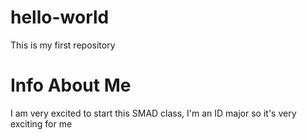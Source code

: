 # hello-world
This is my first repository
# Info About Me
I am very excited to start this SMAD class, I'm an ID major so it's very exciting for me
